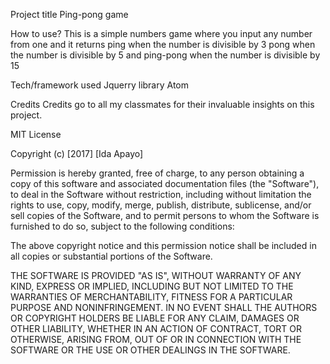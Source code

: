 Project title
Ping-pong game

How to use?
This is a simple numbers game where you input any number from one and it returns ping when the number is divisible by 3 pong when the number is divisible by 5 and ping-pong when the number is divisible by 15

Tech/framework used
Jquerry library
Atom

Credits
Credits go to all my classmates for their invaluable insights on this project.

MIT License

Copyright (c) [2017] [Ida Apayo]

Permission is hereby granted, free of charge, to any person obtaining a copy of this software and associated documentation files (the "Software"), to deal in the Software without restriction, including without limitation the rights to use, copy, modify, merge, publish, distribute, sublicense, and/or sell copies of the Software, and to permit persons to whom the Software is furnished to do so, subject to the following conditions:

The above copyright notice and this permission notice shall be included in all copies or substantial portions of the Software.

THE SOFTWARE IS PROVIDED "AS IS", WITHOUT WARRANTY OF ANY KIND, EXPRESS OR IMPLIED, INCLUDING BUT NOT LIMITED TO THE WARRANTIES OF MERCHANTABILITY, FITNESS FOR A PARTICULAR PURPOSE AND NONINFRINGEMENT. IN NO EVENT SHALL THE AUTHORS OR COPYRIGHT HOLDERS BE LIABLE FOR ANY CLAIM, DAMAGES OR OTHER LIABILITY, WHETHER IN AN ACTION OF CONTRACT, TORT OR OTHERWISE, ARISING FROM, OUT OF OR IN CONNECTION WITH THE SOFTWARE OR THE USE OR OTHER DEALINGS IN THE SOFTWARE.
